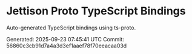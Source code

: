 # Jettison Proto TypeScript Bindings

Auto-generated TypeScript bindings using ts-proto.

Generated: 2025-09-23 07:45:41 UTC
Commit: 56860c3cb91d7a4a3d3ef1aaef78f70eeacaa03d
